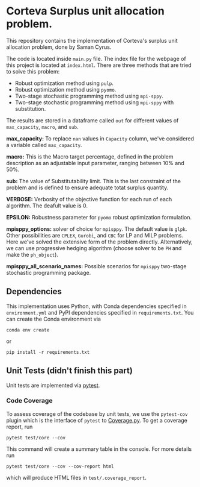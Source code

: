 # Corteva Surplus unit allocation problem.

This repository contains the implementation of Corteva's surplus unit 
allocation problem, done by Saman Cyrus.

The code is located inside `main.py` file. The index file for the webpage of this project is located at `index.html`. There are three methods that
are tried to solve this problem:
- Robust optimization method using `pulp`.
- Robust optimization method using `pyomo`.
- Two-stage stochastic programming method using `mpi-sppy`.
- Two-stage stochastic programming method using `mpi-sppy` with substitution.

The results are stored in a dataframe called `out` for different values of
`max_capacity`, `macro`, and `sub`.

**max_capacity:** To replace `nan` values in `Capacity` column, we've considered
a variable called `max_capacity`.

**macro:** This is the Macro target percentage, defined in the problem
description as an adjustable input parameter, ranging between 10% and
50%.

**sub:** The value of Substitutability limit. This is the last constraint of 
the problem and is defined to ensure adequate totat surplus quantity. 

**VERBOSE:** Verbosity of the objective function for each run of each algorithm.
The deafult value is 0.

**EPSILON:** Robustness parameter for `pyomo` robust optimization formulation.

**mpisppy_options:** solver of choice for `mpisppy`. The default value is `glpk`.
Other possibilities are `CPLEX`, `Gurobi`, and `CBC` for LP and MILP problems.
Here we've solved the extensive form of the problem directly. Alternatively,
we can use progressive hedging algorithm (choose solver to be `PH` and make 
the `ph_object`).

**mpisppy_all_scenario_names:** Possible scenarios for `mpisppy` two-stage 
stochastic programming package.

## Dependencies

This implementation uses Python, with Conda dependencies specified in 
`environment.yml` and PyPI dependencies specified in `requirements.txt`. You
can create the Conda environment via

    conda env create

or 

    pip install -r requirements.txt

## Unit Tests (didn't finish this part)

Unit tests are implemented via [pytest][pytest].

### Code Coverage

To assess coverage of the codebase by unit tests, we use the `pytest-cov`
plugin which is the interface of `pytest` to [Coverage.py][coveragepy]. To get
a coverage report, run
```
pytest test/core --cov
```
This command will create a summary table in the console. For more details run
```
pytest test/core --cov --cov-report html
```
which will produce HTML files in `test/.coverage_report`.


[pytest]: https://docs.pytest.org/en/latest/contents.html
[coveragepy]: https://coverage.readthedocs.io/en/latest/index.html
